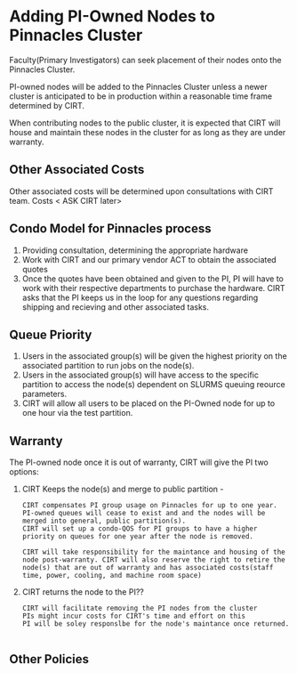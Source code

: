 # Adding PI-Owned Nodes to Pinnacles Cluster

Faculty(Primary Investigators) can seek placement of their nodes onto the Pinnacles Cluster. 

PI-owned nodes will be added to the Pinnacles Cluster unless a newer cluster is anticipated to be in production within a reasonable time frame determined by CIRT. 

When contributing nodes to the public cluster, it is expected that CIRT will house and maintain these nodes in the cluster for as long as they are under warranty.


## Other Associated Costs

Other associated costs will be determined upon consultations with CIRT team. Costs  < ASK CIRT later>


## Condo Model for Pinnacles process

1. Providing consultation, determining the appropriate hardware
2. Work with CIRT and our primary vendor ACT to obtain the associated quotes
3. Once the quotes have been obtained and given to the PI, PI will have to work with their respective departments to purchase the hardware. CIRT asks that the PI keeps us in the loop for any questions regarding shipping and recieving and other associated tasks. 

## Queue Priority

1. Users in the associated group(s) will be given the highest priority on the associated partition to run jobs on the node(s). 
2. Users in the associated group(s) will have access to the specific partition to access the node(s) dependent on SLURMS queuing reource parameters. 
3. CIRT will allow all users to be placed on the PI-Owned node for up to one hour via the test partition.

## Warranty

The PI-owned node once it is out of warranty, CIRT will give the PI two options: 

1. CIRT Keeps the node(s) and merge to public partition - 

    ``` 
    CIRT compensates PI group usage on Pinnacles for up to one year. 
    PI-owned queues will cease to exist and and the nodes will be merged into general, public partition(s).
    CIRT will set up a condo-QOS for PI groups to have a higher priority on queues for one year after the node is removed. 

    CIRT will take responsibility for the maintance and housing of the node post-warranty. CIRT will also reserve the right to retire the node(s) that are out of warranty and has associated costs(staff time, power, cooling, and machine room space)
    ```
2. CIRT returns the node to the PI?? 

    ```
    CIRT will facilitate removing the PI nodes from the cluster
    PIs might incur costs for CIRT's time and effort on this
    PI will be soley responslbe for the node's maintance once returned. 


    ```

## Other Policies 

